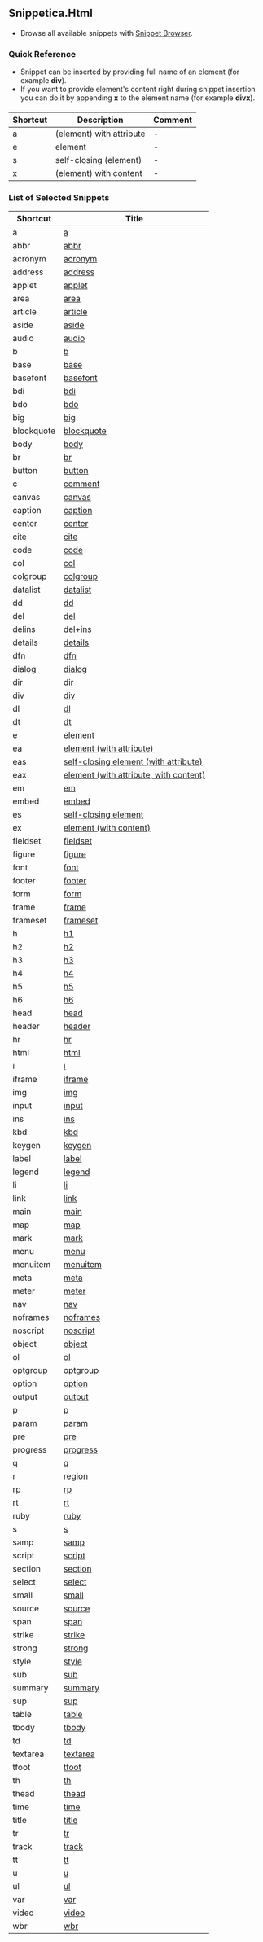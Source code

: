 ## Snippetica.Html

* Browse all available snippets with [Snippet Browser](http://pihrt.net/snippetica/snippets?engine=vscode&language=html).

### Quick Reference

* Snippet can be inserted by providing full name of an element (for example **div**).
* If you want to provide element's content right during snippet insertion you can do it by appending **x** to the element name (for example **divx**).

#### 

Shortcut | Description | Comment
-------- | ----------- | -------
a|\(element\) with attribute|\-
e|element|\-
s|self\-closing \(element\)|\-
x|\(element\) with content|\-

### List of Selected Snippets

Shortcut | Title
-------- | -----
a|[a](a.snippet)
abbr|[abbr](abbr.snippet)
acronym|[acronym](acronym.snippet)
address|[address](address.snippet)
applet|[applet](applet.snippet)
area|[area](area.snippet)
article|[article](article.snippet)
aside|[aside](aside.snippet)
audio|[audio](audio.snippet)
b|[b](b.snippet)
base|[base](base.snippet)
basefont|[basefont](basefont.snippet)
bdi|[bdi](bdi.snippet)
bdo|[bdo](bdo.snippet)
big|[big](big.snippet)
blockquote|[blockquote](blockquote.snippet)
body|[body](body.snippet)
br|[br](br.snippet)
button|[button](button.snippet)
c|[comment](Comment.snippet)
canvas|[canvas](canvas.snippet)
caption|[caption](caption.snippet)
center|[center](center.snippet)
cite|[cite](cite.snippet)
code|[code](code.snippet)
col|[col](col.snippet)
colgroup|[colgroup](colgroup.snippet)
datalist|[datalist](datalist.snippet)
dd|[dd](dd.snippet)
del|[del](del.snippet)
delins|[del\+ins](del_ins.snippet)
details|[details](details.snippet)
dfn|[dfn](dfn.snippet)
dialog|[dialog](dialog.snippet)
dir|[dir](dir.snippet)
div|[div](div.snippet)
dl|[dl](dl.snippet)
dt|[dt](dt.snippet)
e|[element](Element.snippet)
ea|[element \(with attribute\)](ElementWithAttribute.snippet)
eas|[self\-closing element \(with attribute\)](SelfClosingElementWithAttribute.snippet)
eax|[element \(with attribute, with content\)](ElementWithAttributeWithContent.snippet)
em|[em](em.snippet)
embed|[embed](embed.snippet)
es|[self\-closing element](SelfClosingElement.snippet)
ex|[element \(with content\)](ElementWithContent.snippet)
fieldset|[fieldset](fieldset.snippet)
figure|[figure](figure.snippet)
font|[font](font.snippet)
footer|[footer](footer.snippet)
form|[form](form.snippet)
frame|[frame](frame.snippet)
frameset|[frameset](frameset.snippet)
h|[h1](h1.snippet)
h2|[h2](h2.snippet)
h3|[h3](h3.snippet)
h4|[h4](h4.snippet)
h5|[h5](h5.snippet)
h6|[h6](h6.snippet)
head|[head](head.snippet)
header|[header](header.snippet)
hr|[hr](hr.snippet)
html|[html](html.snippet)
i|[i](i.snippet)
iframe|[iframe](iframe.snippet)
img|[img](img.snippet)
input|[input](input.snippet)
ins|[ins](ins.snippet)
kbd|[kbd](kbd.snippet)
keygen|[keygen](keygen.snippet)
label|[label](label.snippet)
legend|[legend](legend.snippet)
li|[li](li.snippet)
link|[link](link.snippet)
main|[main](main.snippet)
map|[map](map.snippet)
mark|[mark](mark.snippet)
menu|[menu](menu.snippet)
menuitem|[menuitem](menuitem.snippet)
meta|[meta](meta.snippet)
meter|[meter](meter.snippet)
nav|[nav](nav.snippet)
noframes|[noframes](noframes.snippet)
noscript|[noscript](noscript.snippet)
object|[object](object.snippet)
ol|[ol](ol.snippet)
optgroup|[optgroup](optgroup.snippet)
option|[option](option.snippet)
output|[output](output.snippet)
p|[p](p.snippet)
param|[param](param.snippet)
pre|[pre](pre.snippet)
progress|[progress](progress.snippet)
q|[q](q.snippet)
r|[region](region.snippet)
rp|[rp](rp.snippet)
rt|[rt](rt.snippet)
ruby|[ruby](ruby.snippet)
s|[s](s.snippet)
samp|[samp](samp.snippet)
script|[script](script.snippet)
section|[section](section.snippet)
select|[select](select.snippet)
small|[small](small.snippet)
source|[source](source.snippet)
span|[span](span.snippet)
strike|[strike](strike.snippet)
strong|[strong](strong.snippet)
style|[style](style.snippet)
sub|[sub](sub.snippet)
summary|[summary](summary.snippet)
sup|[sup](sup.snippet)
table|[table](table.snippet)
tbody|[tbody](tbody.snippet)
td|[td](td.snippet)
textarea|[textarea](textarea.snippet)
tfoot|[tfoot](tfoot.snippet)
th|[th](th.snippet)
thead|[thead](thead.snippet)
time|[time](time.snippet)
title|[title](title.snippet)
tr|[tr](tr.snippet)
track|[track](track.snippet)
tt|[tt](tt.snippet)
u|[u](u.snippet)
ul|[ul](ul.snippet)
var|[var](var.snippet)
video|[video](video.snippet)
wbr|[wbr](wbr.snippet)
